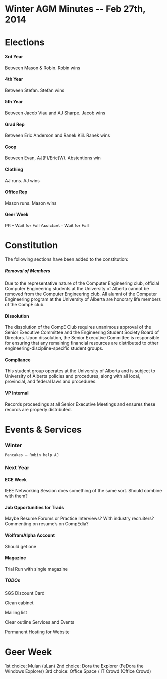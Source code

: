 Winter AGM Minutes -- Feb 27th, 2014
====================================

# Elections
#### 3rd Year 
Between Mason & Robin. Robin wins
	
#### 4th Year 
Between Stefan. Stefan wins
	
#### 5th Year 
Between Jacob Viau and AJ Sharpe. Jacob wins
	
#### Grad Rep 
Between Eric Anderson and Ranek Kiil. Ranek wins
	
#### Coop 
Between Evan, AJ(F)/Eric(W). Abstentions win
	
#### Clothing 
AJ runs. AJ wins
	
#### Office Rep 
Mason runs. Mason wins
	
#### Geer Week 
PR – Wait for Fall
Assistant – Wait for Fall

# Constitution

The following sections have been added to the constitution:

##### Removal of Members

Due to the representative nature of the Computer Engineering club, official Computer Engineering students at the University of Alberta cannot be removed from the Computer Engineering club. All alumni of the Computer Engineering program at the University of Alberta are honorary life members of the CompE club.

#### Dissolution

The dissolution of the CompE Club requires unanimous approval of the Senior Executive Committee and the Engineering Student Society Board of Directors. Upon dissolution, the Senior Executive Committee is responsible for ensuring that any remaining financial resources are distributed to other engineering-discipline-specific student groups.

#### Compliance 

This student group operates at the University of Alberta and is subject to University of Alberta policies and procedures, along with all local, provincial, and federal laws and procedures.

#### VP Internal
Records proceedings at all Senior Executive Meetings and ensures these records are properly distributed.


# Events & Services


### Winter
	Pancakes – Robin help AJ
	
### Next Year
#### ECE Week
IEEE Networking Session does something of the same sort. Should combine with them?

#### Job Opportunities for Trads
Maybe Resume Forums or Practice Interviews? With industry recruiters? Commenting on resume’s on CompEdia?

#### WolframAlpha Account
Should get one

#### Magazine
Trial Run with single magazine

##### TODOs
SGS Discount Card

Clean cabinet

Mailing list

Clear outline Services and Events

Permanent Hosting for Website

# Geer Week
1st choice: Mulan (uLan)
2nd choice: Dora the Explorer (FeDora the Windows Explorer)
3rd choice: Office Space / IT Crowd (Office Crowd)

